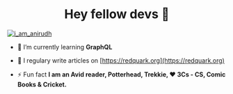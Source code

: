 <h1 align="center">Hey fellow devs 🖖</h1>

<p align="left"> <a href="https://twitter.com/i_am_anirudh" target="blank"><img src="https://img.shields.io/twitter/follow/i_am_anirudh?logo=twitter&style=for-the-badge" alt="i_am_anirudh" /></a> </p>

- 🌱 I’m currently learning **GraphQL**

- 📝 I regulary write articles on [https://redquark.org](https://redquark.org)

- ⚡ Fun fact **I am an Avid reader, Potterhead, Trekkie, ❤️ 3Cs - CS, Comic Books & Cricket.**
